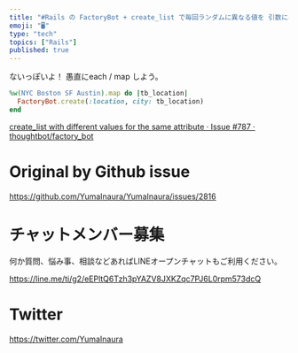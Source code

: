 ```yaml
---
title: "#Rails の FactoryBot + create_list で毎回ランダムに異なる値を 引数に与える方法は？"
emoji: "🖥"
type: "tech"
topics: ["Rails"]
published: true
---
```


ないっぽいよ！ 愚直にeach  / map しよう。

```rb
%w(NYC Boston SF Austin).map do |tb_location|
  FactoryBot.create(:location, city: tb_location)
end
```

[create_list with different values for the same attribute · Issue #787 · thoughtbot/factory_bot](https://github.com/thoughtbot/factory_bot/issues/787)

# Original by Github issue

https://github.com/YumaInaura/YumaInaura/issues/2816








<!-- Update From Qiita API -->

# チャットメンバー募集


何か質問、悩み事、相談などあればLINEオープンチャットもご利用ください。

https://line.me/ti/g2/eEPltQ6Tzh3pYAZV8JXKZqc7PJ6L0rpm573dcQ





# Twitter


https://twitter.com/YumaInaura


<!-- Update From Qiita API -->


